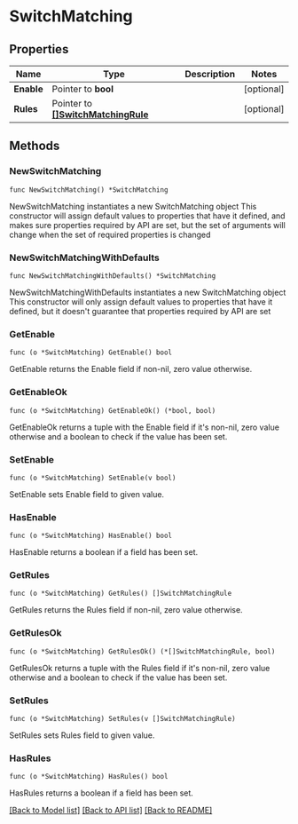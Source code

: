 # SwitchMatching

## Properties

Name | Type | Description | Notes
------------ | ------------- | ------------- | -------------
**Enable** | Pointer to **bool** |  | [optional] 
**Rules** | Pointer to [**[]SwitchMatchingRule**](SwitchMatchingRule.md) |  | [optional] 

## Methods

### NewSwitchMatching

`func NewSwitchMatching() *SwitchMatching`

NewSwitchMatching instantiates a new SwitchMatching object
This constructor will assign default values to properties that have it defined,
and makes sure properties required by API are set, but the set of arguments
will change when the set of required properties is changed

### NewSwitchMatchingWithDefaults

`func NewSwitchMatchingWithDefaults() *SwitchMatching`

NewSwitchMatchingWithDefaults instantiates a new SwitchMatching object
This constructor will only assign default values to properties that have it defined,
but it doesn't guarantee that properties required by API are set

### GetEnable

`func (o *SwitchMatching) GetEnable() bool`

GetEnable returns the Enable field if non-nil, zero value otherwise.

### GetEnableOk

`func (o *SwitchMatching) GetEnableOk() (*bool, bool)`

GetEnableOk returns a tuple with the Enable field if it's non-nil, zero value otherwise
and a boolean to check if the value has been set.

### SetEnable

`func (o *SwitchMatching) SetEnable(v bool)`

SetEnable sets Enable field to given value.

### HasEnable

`func (o *SwitchMatching) HasEnable() bool`

HasEnable returns a boolean if a field has been set.

### GetRules

`func (o *SwitchMatching) GetRules() []SwitchMatchingRule`

GetRules returns the Rules field if non-nil, zero value otherwise.

### GetRulesOk

`func (o *SwitchMatching) GetRulesOk() (*[]SwitchMatchingRule, bool)`

GetRulesOk returns a tuple with the Rules field if it's non-nil, zero value otherwise
and a boolean to check if the value has been set.

### SetRules

`func (o *SwitchMatching) SetRules(v []SwitchMatchingRule)`

SetRules sets Rules field to given value.

### HasRules

`func (o *SwitchMatching) HasRules() bool`

HasRules returns a boolean if a field has been set.


[[Back to Model list]](../README.md#documentation-for-models) [[Back to API list]](../README.md#documentation-for-api-endpoints) [[Back to README]](../README.md)


